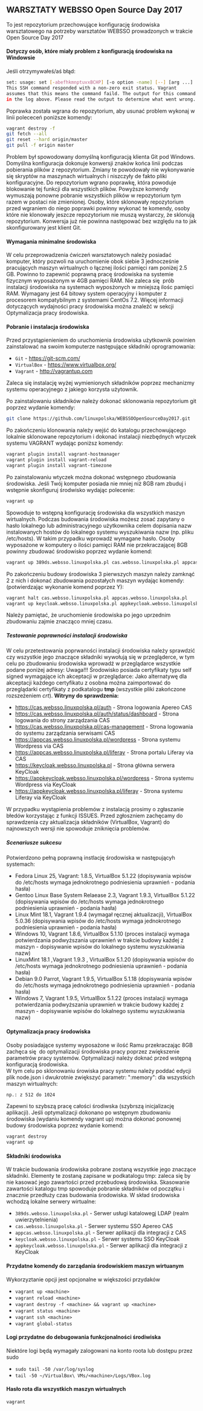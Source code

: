 ## WARSZTATY WEBSSO Open Source Day 2017

To jest repozytorium przechowujące konfigurację środowiska warsztatowego
na potrzeby warsztatów WEBSSO prowadzonych w trakcie Open Source Day 2017

#### Dotyczy osób, które miały problem z konfiguracją środowiska na Windowsie
Jeśli otrzymywałeś/aś błąd:
```sh
set: usage: set [-abefhkmnptuvxBCHP] [-o option -name] [--] [arg ...]
This SSH command responded with a non-zero exit status. Vagrant
assumes that this means the command faild. The output for this command should be
in the log above. Please read the output to determine what went wrong.
```
Poprawka została wgrana do repozytorium, aby usunać problem wykonaj w linii polececeń poniższe komendy:
```sh
vagrant destroy -f
git fetch --all
git reset --hard origin/master
git pull -f origin master
```
Problem był spowodowany domyślną konfiguracją klienta Git pod Windows. Domyślna konfiguracja dokonuje konwersji
znaków końca linii podczas pobierania plików z repozytorium. Zmiany te powodowały nie wykonywanie się skryptów
na maszynach wirtualnych i niszczyły de fakto pliki konfiguracyjne. Do repozytorium wgrano poprawkę, która powoduje
blokowanie tej funkcji dla wszystkich plików. Powyższe komendy wymuszają ponowne pobranie wszystkich plików w repozytorium
tym razem w postaci nie zmienionej. Osoby, które sklonowały repozytorium przed wgraniem do niego poprawki
 powinny wykonać te komendy, osoby które nie klonowały jeszcze repozytorium nie muszą wystarczy, że sklonują repozytorium.
 Konwersja już nie powinna następować bez względu na to jak skonfigurowany jest klient Git.

#### Wymagania minimalne środowiska

W celu przeprowadzenia ćwiczeń warsztatowych należy posiadać komputer, który
pozwoli na uruchomienie obok siebie 3 jednocześnie pracujących maszyn wirtualnych
o łącznej ilości pamięci ram poniżej 2.5 GB. Powinno to zapewnić poprawną pracę
środowiska na systemie fizycznym wyposażonym w 4GB pamięci RAM. Nie zaleca się 
prób instalacji środowiska na systemach wyposżonych w mniejszą ilośc pamięci RAM.
Wymagany jest 64 bitowy system operacyjny i komputer z procesorem kompatybilnym z systemami CentOs 7.2.
Więcej informacji dotyczących wydajności pracy środowiska można znaleźć w sekcji
 Optymalizacja pracy środowiska.

#### Pobranie i instalacja środowiska

Przed przystąpienieniem do uruchomienia środowiska użytkownik powinien
zainstalować na swoim komputerze następujące składniki oprogramowania:
* `Git` - https://git-scm.com/
* `VirtualBox` - https://www.virtualbox.org/
* `Vagrant` - http://vagrantup.com

Zaleca się instalację wyżej wymienionych składników poprzez mechanizmy systemu
operacyjnego z jakiego korzysta użytownik.


Po zainstalowaniu składników należy dokonać sklonowania repozytorium git
poprzez wydanie komendy:
```sh
git clone https://github.com/linuxpolska/WEBSSOOpenSourceDay2017.git
```

Po zakończeniu klonowania należy wejść do katalogu przechowującego lokalnie
sklonowane repozytorium i dokonać instalacji niezbędnych wtyczek systemu VAGRANT
wydając poniższ komendy:

```sh
vagrant plugin install vagrant-hostmanager
vagrant plugin install vagrant-reload
vagrant plugin install vagrant-timezone
```

Po zainstalowaniu wtyczek można dokonać wstępnego zbudowania środowiska. Jeśli
Twój komputer posiada nie mniej niż 8GB ram zbuduj i wstępnie skonfiguruj
środwisko wydając polecenie:
```sh
vagrant up
```
Spowoduje to wstępną konfigurację środowiska dla wszystkich maszyn wirtualnych.
Podczas budowania środowiska możesz zosać zapytany o hasło lokalnego lub
administracyjnego użytkownika celem dopisania nazw instalowanych hostów do
lokalnego systemu wyszukiwania nazw (np. pliku /etc/hosts). W takim przypadku
wprowadź wymagane hasło.
Osoby wyposażone w komputery o ilości pamięci RAM nie przekraczającej 8GB
powinny zbudować środowisko poprzez wydanie komend:
```sh
vagrant up 389ds.websso.linuxpolska.pl cas.websso.linuxpolska.pl appcas.websso.linuxpolska.pl
```
Po zakończeniu budowy środowiska 3 pierwszych maszyn należy zamknąć 2 z nich
i dokonać zbudowania pozostałych maszyn wydając komendy:
(potwierdzając wykonanie komend poprzez Y):
```sh
vagrant halt cas.websso.linuxpolska.pl appcas.websso.linuxpolska.pl
vagrant up keycloak.websso.linuxpolska.pl appkeycloak.websso.linuxpolska.pl
```

Należy pamiętać, że uruchomienie środowiska po jego uprzednim zbudowaniu
zajmie znacząco mniej czasu.

##### Testowanie poprawności instalacji środowiska

W celu przetestowania poprwaności instalacji środowiska należy sprawdzić czy wszystkie
jego znaczące składniki wywołują się w przegląderce, w tym celu po zbudowaniu środowiska
wprowadź w przeglądarce wszystkie podane poniżej adresy:
Uwaga!!! Środowisko posiada certyfikaty typu self signed wymagające ich akceptacji w przeglądarce:
Jako alternatywę dla akceptacji każdego certyfikatu z osobna można zaimportować do przeglądarki
certyfikaty z podkatalogu **tmp** (wszystkie pliki zakończone rozszeżeniem *crt*).
**Witryny do sprawdzenia:**
* https://cas.websso.linuxpolska.pl/auth - Strona logowania Apereo CAS
* https://cas.websso.linuxpolska.pl/auth/status/dashboard - Strona logowania do strony zarządzania CAS
* https://cas.websso.linuxpolska.pl/cas-management - Strona logowania do systemu zarządzania serwisami CAS
* https://appcas.websso.linuxpolska.pl/wordpress - Strona systemu Wordpress via CAS
* https://appcas.websso.linuxpolska.pl/liferay - Strona portalu Liferay via CAS
* https://keycloak.websso.linuxpolska.pl - Strona główna serwera KeyCloak
* https://appkeycloak.websso.linuxpolska.pl/wordpress - Strona systemu Wordpress via KeyCloak
* https://appkeycloak.websso.linuxpolska.pl/liferay - Strona systemu Liferay via KeyCloak

W przypadku wystąpienia problemów z instalacją prosimy o zgłaszanie błedów korzystając z funkcji ISSUES.
Przed zgłoszniem zachęcamy do sprawdzenia czy aktualizacja składników (VirtualBox, Vagrant) do najnowszych wersji
nie spowoduje zniknięcia problemów.

##### Scenariusze sukcesu

Potwierdzono pełną poprawną instlację środowiska w następującyh systemach:
* Fedora Linux 25, Vagrant: 1.8.5, VirtualBox 5.1.22 (dopisywania wpisów do /etc/hosts wymaga jednokrotnego podniesienia uprawnień - podania hasła)
* Gentoo Linux Base System Relaease 2.3, Vagrant 1.9.3, VirtualBox 5.1.22 (dopisywania wpisów do /etc/hosts wymaga jednokrotnego podniesienia uprawnień - podania hasła)
* Linux Mint 18.1, Vagrant 1.9.4 (wymagał ręcznej aktualizacji), VirtualBox 5.0.36 (dopisywania wpisów do /etc/hosts wymaga jednokrotnego podniesienia uprawnień - podania hasła)
* Windows 10, Vagrant 1.8.6, VirtualBox 5.1.10 (proces instalacji wymaga potwierdzania podwyższania uprawnień w trakcie budowy każdej z maszyn - dopisywanie wpisów do lokalnego systemu wyszukiwania nazw)
* LinuxMint 18.1 ,Vagrant 1.9.3 , VirtualBox 5.1.20 (dopisywania wpisów do /etc/hosts wymaga jednokrotnego podniesienia uprawnień - podania hasła)
* Debian 9.0 Parrot, Vagrant 1.9.5, VirtualBox 5.1.18 (dopisywania wpisów do /etc/hosts wymaga jednokrotnego podniesienia uprawnień - podania hasła)
* Windows 7, Vagrant 1.9.5, VirtualBox 5.1.22 (proces instalacji wymaga potwierdzania podwyższania uprawnień w trakcie budowy każdej z maszyn - dopisywanie wpisów do lokalnego systemu wyszukiwania nazw)

#### Optymalizacja pracy środowiska

Osoby posiadające systemy wyposażone w ilość Ramu przekraczając 8GB zachęca się 
do optymalizacji środowiska pracy poprzez zwiększenie parametrów pracy systemów.
Optymalizacji należy doknać przed wstępną konfiguracją środowiska.  
W tym celu po sklonowaniu śrowiska pracy systemu należy poddać edycji plik
node.json i dwukrotnie zwiększyć parametr: ":memory":  dla wszystkich maszyn
wirtualnych:
```sh
np.: z 512 do 1024
```
Zapewni to szybszą pracę całości środiwska (szybrszą inicjalizację aplikacji).
Jeśli optymalizacji dokonano po wstępnym zbudowaniu środowiska (wydaniu komendy vagrant up)
można dokonać ponownej budowy środowiska poprzez wydanie komend:
```sh
vagrant destroy
vagrant up
```

#### Składniki środowiska
W trakcie budowania środowiska pobrane zostaną wszystkie jego znaczące składniki.
Elementy te zostaną zapisane w podkatalogu tmp: zaleca się by nie kasować jego
zawartości przed przebudową środowiska.  Skasowanie zawartości katalogu tmp
spowoduje pobranie składników od początku i znacznie przedłuży czas budowania
środowiska.
W skład środowiska wchodzą lokalne serwery wirtualne:
* `389ds.websso.linuxpolska.pl` - Serwer usługi katalowegj LDAP (realm uwierzytelnienia)
* `cas.websso.linuxpolska.pl` - Serwer systemu SSO Apereo CAS
* `appcas.websso.linuxpolska.pl` - Serwer aplikacji dla integracji z CAS
* `keycloak.websso.linuxpolska.pl` - Serwer systemu SSO KeyCloak
* `appkeycloak.websso.linuxpolska.pl` - Serwer aplikacji dla integracji z KeyCloak

#### Przydatne komendy do zarządania środowiskiem maszyn wirtuanym
Wykorzyztanie opcji <maszyna> jest opcjonalne w większości przydaków
* `vagrant up <machine>`
* `vagrant reload <machine>`
* `vagrant destroy -f <machine> && vagrant up <machine>`
* `vagrant status <machine>`
* `vagrant ssh <machine>`
* `vagrant global-status`

#### Logi przydatne do debugowania funkcjonalności środiwiska
Niektóre logi będą wymagały zalogowani na konto roota lub dostępu przez sudo
* `sudo tail -50 /var/log/syslog`
* `tail -50 ~/VirtualBox\ VMs/<machine>/Logs/VBox.log`

#### Hasło rota dla wszystkich maszyn wirtualnych
`vagrant`
